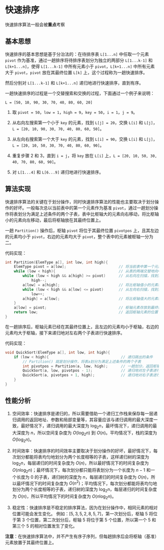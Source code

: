 # 快速排序

快速排序算法一般会被**重点**考察

## 基本思想

快速排序的基本思想是基于分治法的：在待排序表 `L[1...n]` 中任取一个元素 `pivot` 作为基准，通过一趟排序将待排序表划分为独立的两部分 `L[1...k-1]` 和 `L[k+1...n]`，使得 `L[1...k-1]` 中所有元素小于 `pivot`，`L[k+1...n]` 中所有元素大于 `pivot`，`pivot` 放在其最终位置 `L[k]` 上，这个过程称为一趟快速排序。

然后分别对 `L[1...k-1]` 和 `L[k+1...n]` 递归地进行快速排序，直到有序。

一趟快速排序的过程是一个交替搜索和交换的过程，下面通过一个例子来说明：

```
L = [50, 10, 90, 30, 70, 40, 80, 60, 20]
```

1. 取 `pivot = 50`，`low = 1`，`high = 9`，`key = 50`，`i = 1`，`j = 9`。

2. 从右向左搜索第一个小于 `key` 的元素，找到 `L[j] = 20`，交换 `L[i]` 和 `L[j]`，`L = [20, 10, 90, 30, 70, 40, 80, 60, 50]`。

3. 从左向右搜索第一个大于 `key` 的元素，找到 `L[i] = 90`，交换 `L[i]` 和 `L[j]`，`L = [20, 10, 50, 30, 70, 40, 80, 60, 90]`。

4. 重复步骤 2 和 3，直到 `i = j`，将 `key` 放在 `L[i]` 上，`L = [20, 10, 50, 30, 40, 70, 80, 60, 90]`。

5. 对 `L[1...4]` 和 `L[6...9]` 递归地进行快速排序。

## 算法实现

快速排序算法的关键在于划分操作，同时快速排序算法的性能也主要取决于划分操作的好坏。一般每次总以当前表中的第一个元素作为基准 `pivot`，通过一趟划分操作将表划分为满足上述条件的两个子表，表中比枢轴大的元素向右移动，将比枢轴小的元素向左移动，最后将枢轴放在其最终位置上。

一趟 `Partition()` 操作后，枢轴 `pivot` 将位于其最终位置 `pivotpos` 上，且其左边的元素均小于 `pivot`，右边的元素均大于 `pivot`，整个表中的元素被枢轴一分为二。

代码实现：

```cpp
int Partition(ElemType a[], int low, int high){
    ElemType pivot = a[low];                        // 将当前表中第一个元素设为枢轴值
    while (low < high){                             // 从表的两端交替地向中间扫描
        while (low < high && a[high] >= pivot)      // 从右向左扫描，找到第一个小于枢轴值的元素
            high--;
        a[low] = a[high];                           // 将比枢轴值小的元素移动到左端
        while (low < high && a[low] <= pivot)       // 从左向右扫描，找到第一个大于枢轴值的元素
            low++;
        a[high] = a[low];                           // 将比枢轴值大的元素移动到右端
    }
    a[low] = pivot;                                 // 枢轴元素存放到最终位置
    return low;                                     // 返回枢轴元素的位置
}
```

在一趟排序后，枢轴元素已经在其最终位置上，且左边的元素均小于枢轴，右边的元素均大于枢轴，接下来递归地对左右两个子表进行快速排序。

代码实现：

```cpp
void QuickSort(ElemType a[], int low, int high){
    if (low < high){                                 // 递归跳出的条件
        // Partition() 就是划分操作，将表a划分为满足上述条件的两个子表
        int pivotpos = Partition(a, low, high);      // 一趟划分，返回枢轴的位置
        QuickSort(a, low, pivotpos - 1);             // 递归地对左子表进行快速排序
        QuickSort(a, pivotpos + 1, high);            // 递归地对右子表进行快速排序
    }
}
```

## 性能分析

1. 空间效率：快速排序是递归的，所以需要借助一个递归工作栈来保存每一层递归调用的返回地址、参数和局部变量等，其容量应该与递归调用的最大深度一致，最好情况下，递归调用的最大深度为 $\log_2n$，最坏情况下，递归调用的最大深度为 $n$，所以空间复杂度为 $O(\log_2n)$ 到 $O(n)$。平均情况下，栈的深度为 $O(\log_2n)$。

2. 时间效率：快速排序的时间效率主要取决于划分操作的好坏，最好情况下，每次划分都能将表均匀地划分为两个长度相等的子表，这样递归树的深度为 $\log_2n$，每层递归的时间复杂度为 $O(n)$，所以最好情况下的时间复杂度为 $O(n\log_2n)$；最坏情况下，每次划分都只能将表划分为一个长度为 $n-1$ 和一个长度为 0 的子表，递归树的深度为 $n$，每层递归的时间复杂度为 $O(n)$，所以最坏情况下的时间复杂度为 $O(n^2)$；平均情况下，每次划分都能将表均匀地划分为两个长度相等的子表，递归树的深度为 $\log_2n$，每层递归的时间复杂度为 $O(n)$，所以平均情况下的时间复杂度为 $O(n\log_2n)$。

3. 稳定性：快速排序是不稳定的排序算法，因为在划分操作中，相同元素的相对位置可能会发生变化。
   例如：$[5, 3, 5, 2, 8, 5, 7]$，第一次划分后，枢轴 5 将位于第 3 个位置，第二次划分后，枢轴 5 将位于第 5 个位置，所以第一个 5 和第三个 5 的相对位置发生了变化。

**注意**：在快速排序算法中，并不产生有序子序列，但每趟排序后会将枢轴（基准）元素放置于其最终位置上。
